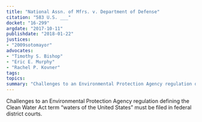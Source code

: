 ```yaml
---
title: "National Assn. of Mfrs. v. Department of Defense"
citation: "583 U.S. ___"
docket: "16-299"
argdate: "2017-10-11"
publishdate: "2018-01-22"
justices:
- "2009sotomayor"
advocates:
- "Timothy S. Bishop"
- "Eric E. Murphy"
- "Rachel P. Kovner"
tags:
topics:
summary: "Challenges to an Environmental Protection Agency regulation defining the Clean Water Act term “waters of the United States” must be filed in federal district courts."
---
```

Challenges to an Environmental Protection Agency regulation defining the Clean Water Act term “waters of the United States” must be filed in federal district courts.

